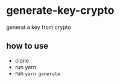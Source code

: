 # generate-key-crypto
generat a key from crypto

## how to use
- clone
- run yarn
- run `yarn generate`
